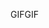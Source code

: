 <span data-ttu-id="e6579-101">GIF</span><span class="sxs-lookup"><span data-stu-id="e6579-101">GIF</span></span>